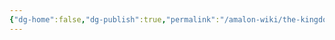 ```yaml
---
{"dg-home":false,"dg-publish":true,"permalink":"/amalon-wiki/the-kingdoms/high-valomor/6-politics/","dgPassFrontmatter":true,"noteIcon":""}
---
```


